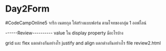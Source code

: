 # Day2Form
#CodeCampOnline5
จารึก  เนตยกุล
ให้สร้างแบบฟอร์ม ตามโจทของกลุ่ม 1 ออฟไลน์

------Review----------
value ใน display property มีอะไรบ้าง

grid และ flex แตกต่างกันอย่างไร
justify and align แตกต่างกันอย่างไร
file review2.html